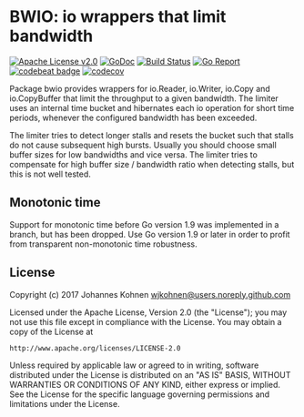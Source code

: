 # BWIO: io wrappers that limit bandwidth

[![Apache License v2.0](https://img.shields.io/badge/license-Apache%20License%202.0-blue.svg)](https://www.apache.org/licenses/LICENSE-2.0.txt)
[![GoDoc](https://godoc.org/github.com/wjkohnen/bwio?status.svg)](https://godoc.org/github.com/wjkohnen/bwio)
[![Build Status](https://travis-ci.org/wjkohnen/bwio.svg?branch=master)](https://travis-ci.org/wjkohnen/bwio)
[![Go Report](https://goreportcard.com/badge/github.com/wjkohnen/bwio)](https://goreportcard.com/report/github.com/wjkohnen/bwio)
[![codebeat badge](https://codebeat.co/badges/8bf05d3c-f74d-4a86-9cc7-dd3aaaac2213)](https://codebeat.co/projects/github-com-wjkohnen-bwio)
[![codecov](https://codecov.io/gh/wjkohnen/bwio/branch/master/graph/badge.svg)](https://codecov.io/gh/wjkohnen/bwio)

Package bwio provides wrappers for io.Reader, io.Writer, io.Copy and
io.CopyBuffer that limit the throughput to a given bandwidth. The limiter
uses an internal time bucket and hibernates each io operation for short time
periods, whenever the configured bandwidth has been exceeded.

The limiter tries to detect longer stalls and resets the bucket such that
stalls do not cause subsequent high bursts. Usually you should choose small
buffer sizes for low bandwidths and vice versa. The limiter tries to
compensate for high buffer size / bandwidth ratio when detecting stalls, but
this is not well tested.

## Monotonic time

Support for monotonic time before Go version 1.9 was implemented in a branch,
but has been dropped. Use Go version 1.9 or later in order to profit from 
transparent non-monotonic time robustness.

## License

Copyright (c) 2017 Johannes Kohnen <wjkohnen@users.noreply.github.com>

Licensed under the Apache License, Version 2.0 (the "License");
you may not use this file except in compliance with the License.
You may obtain a copy of the License at

    http://www.apache.org/licenses/LICENSE-2.0

Unless required by applicable law or agreed to in writing, software
distributed under the License is distributed on an "AS IS" BASIS,
WITHOUT WARRANTIES OR CONDITIONS OF ANY KIND, either express or implied.
See the License for the specific language governing permissions and
limitations under the License.
